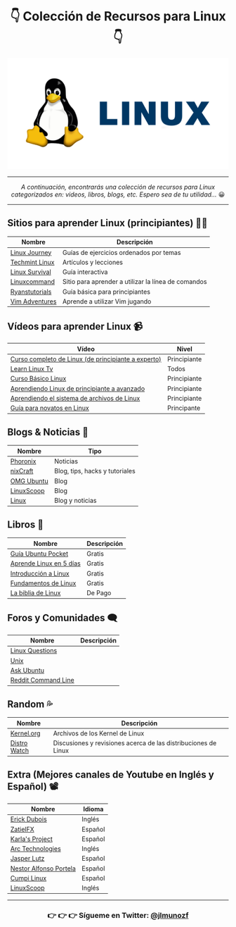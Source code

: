 
<center> 

# 👇️ **Colección de Recursos para Linux** 👇️  

<img src="./img/linux.png"> 



- - -

 *A continuación, encontrarás una colección de recursos para Linux categorizados en: videos, libros, blogs, etc. Espero sea de tu utilidad...* 😀️ 

- - - 

</center>  

## **Sitios para aprender Linux** (principiantes) 🧑‍🎓️  

| Nombre | Descripción |
| ----------- | ----------- |
| [Linux Journey](https://linuxjourney.com) | Guías de ejercicios ordenados por temas |
| [Techmint Linux](https://www.tecmint.com/free-online-linux-learning-guide-for-beginners) | Artículos y lecciones |
| [Linux Survival](https://linuxsurvival.com/linux-tutorial-introduction) | Guía interactiva |
| [Linuxcommand](http://linuxcommand.org) | Sitio para aprender a utilizar la línea de comandos |
| [Ryanstutorials](https://ryanstutorials.net/linuxtutorial) | Guía básica para principiantes |
| [Vim Adventures](https://vim-adventures.com) | Aprende a utilizar Vim jugando |

## **Vídeos para aprender Linux** 📹️

| Vídeo | Nivel |
| ----------- | ----------- |
| [Curso completo de Linux (de principiante a experto)](https://www.youtube.com/watch?v=wBp0Rb-ZJak) | Principiante |
| [Learn Linux Tv](https://www.learnlinux.tv) | Todos |
| [Curso Básico Linux](https://www.youtube.com/watch?v=bju_FdCo42w&list=PLtK75qxsQaMLZSo7KL-PmiRarU7hrpnwK) | Principiante |
| [Aprendiendo Linux de principiante a avanzado](https://www.youtube.com/watch?v=wBp0Rb-ZJak) | Principiante |
| [Aprendiendo el sistema de archivos de Linux](https://www.youtube.com/watch?v=HIXzJ3Rz9po) | Principiante |
| [Guía para novatos en Linux](https://www.youtube.com/watch?v=knrc4q1S_q0) | Principante |

## **Blogs & Noticias** 📰️

| Nombre | Tipo |
| ----------- | ----------- |
| [Phoronix](https://www.phoronix.com) | Noticias |
| [nixCraft](https://www.cyberciti.biz) | Blog, tips, hacks y tutoriales |
| [OMG Ubuntu](https://www.omgubuntu.co.uk) | Blog |
| [LinuxScoop](https://linuxscoop.com) | Blog |
| [Linux](https://www.linux.com) | Blog y noticias |

## **Libros** 📖️

| Nombre | Descripción |
| ----------- | ----------- |
| [Guía Ubuntu Pocket](http://www.ubuntupocketguide.com/index_main.html) | Gratis |
| [Aprende Linux en 5 días](https://www.linuxtrainingacademy.com/itsfoss-ll5d) | Gratis |
| [Introducción a Linux](https://tldp.org/LDP/intro-linux/intro-linux.pdf) | Gratis |
| [Fundamentos de Linux](http://linux-training.be/linuxfun.pdf) | Gratis |
| [La biblia de Linux](https://www.amazon.com/Linux-Bible-Christopher-Negus/dp/1118999878/ref=sr_1_1?keywords=linux+bible&qid=1574779258&sr=8-1) | De Pago |

## **Foros y Comunidades** 🗨️

| Nombre | Descripción |
| ----------- | ----------- |
| [Linux Questions](https://www.linuxquestions.org) |  |
| [Unix](https://unix.stackexchange.com) |  |
| [Ask Ubuntu](https://askubuntu.com/) |  |
| [Reddit Command Line](https://www.reddit.com/r/commandline/) |  |

## **Random** 💦️

| Nombre | Descripción |
| ----------- | ----------- |
| [Kernel.org](https://www.kernel.org/) | Archivos de los Kernel de Linux |
| [Distro Watch](https://distrowatch.com/) | Discusiones y revisiones acerca de las distribuciones de Linux |

## **Extra** (Mejores canales de Youtube en Inglés y Español) 📽️

| Nombre | Idioma |
| ----------- | ----------- |
| [Erick Dubois](https://www.youtube.com/c/ErikDubois) | Inglés |
| [ZatielFX](https://www.youtube.com/c/ZatielFX) | Español |
| [Karla's Project](https://www.youtube.com/c/KarlasProject) | Español |
| [Arc Technologies](https://www.youtube.com/c/ArcTechnologies) |Inglés |
| [Jasper Lutz](https://www.youtube.com/c/JasperLutzSeverino) | Español |
| [Nestor Alfonso Portela](https://www.youtube.com/c/NestorAlfonsoPortelaRincon091) | Español |
| [Cumpi Linux](https://www.youtube.com/c/CumpiLinux) | Español |
| [LinuxScoop](https://www.youtube.com/c/LinuxScoop) | Inglés |

- - -  

<center>

### 👉️ 👉️ 👉️ **Sígueme en Twitter:**  [@jlmunozf](https://twitter.com/jlmunozfdev)

</center>


